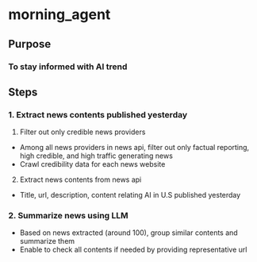 # morning_agent

## Purpose
### To stay informed with AI trend


## Steps
### 1. Extract news contents published yesterday
1) Filter out only credible news providers
- Among all news providers in news api, filter out only factual reporting, high credible, and high traffic generating news
- Crawl credibility data for each news website


2) Extract news contents from news api
- Title, url, description, content relating AI in U.S published yesterday


### 2. Summarize news using LLM
- Based on news extracted (around 100), group similar contents and summarize them
- Enable to check all contents if needed by providing representative url
